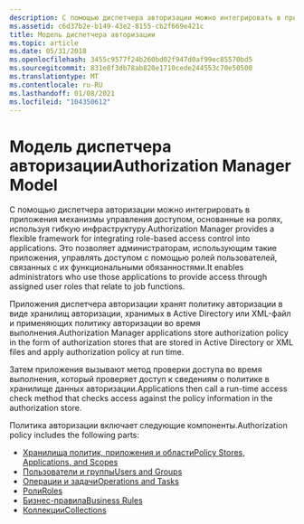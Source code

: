 ```yaml
---
description: С помощью диспетчера авторизации можно интегрировать в приложения механизмы управления доступом, основанные на ролях, используя гибкую инфраструктуру. Это позволяет администраторам, использующим такие приложения, управлять доступом с помощью ролей пользователей, связанных с их функциональными обязанностями.
ms.assetid: c6d37b2e-b149-43e2-8155-cb2f669e421c
title: Модель диспетчера авторизации
ms.topic: article
ms.date: 05/31/2018
ms.openlocfilehash: 3455c9577f24b260bd02f947d0af99ec85570bd5
ms.sourcegitcommit: 831e8f3db78ab820e1710cede244553c70e50500
ms.translationtype: MT
ms.contentlocale: ru-RU
ms.lasthandoff: 01/08/2021
ms.locfileid: "104350612"
---
```

# <a name="authorization-manager-model"></a><span data-ttu-id="28ab7-104">Модель диспетчера авторизации</span><span class="sxs-lookup"><span data-stu-id="28ab7-104">Authorization Manager Model</span></span>

<span data-ttu-id="28ab7-105">С помощью диспетчера авторизации можно интегрировать в приложения механизмы управления доступом, основанные на ролях, используя гибкую инфраструктуру.</span><span class="sxs-lookup"><span data-stu-id="28ab7-105">Authorization Manager provides a flexible framework for integrating role-based access control into applications.</span></span> <span data-ttu-id="28ab7-106">Это позволяет администраторам, использующим такие приложения, управлять доступом с помощью ролей пользователей, связанных с их функциональными обязанностями.</span><span class="sxs-lookup"><span data-stu-id="28ab7-106">It enables administrators who use those applications to provide access through assigned user roles that relate to job functions.</span></span>

<span data-ttu-id="28ab7-107">Приложения диспетчера авторизации хранят политику авторизации в виде хранилищ авторизации, хранимых в Active Directory или XML-файл и применяющих политику авторизации во время выполнения.</span><span class="sxs-lookup"><span data-stu-id="28ab7-107">Authorization Manager applications store authorization policy in the form of authorization stores that are stored in Active Directory or XML files and apply authorization policy at run time.</span></span>

<span data-ttu-id="28ab7-108">Затем приложения вызывают метод проверки доступа во время выполнения, который проверяет доступ к сведениям о политике в хранилище данных авторизации.</span><span class="sxs-lookup"><span data-stu-id="28ab7-108">Applications then call a run-time access check method that checks access against the policy information in the authorization store.</span></span>

<span data-ttu-id="28ab7-109">Политика авторизации включает следующие компоненты.</span><span class="sxs-lookup"><span data-stu-id="28ab7-109">Authorization policy includes the following parts:</span></span>

-   [<span data-ttu-id="28ab7-110">Хранилища политик, приложения и области</span><span class="sxs-lookup"><span data-stu-id="28ab7-110">Policy Stores, Applications, and Scopes</span></span>](policy-stores--applications--and-scopes.md)
-   [<span data-ttu-id="28ab7-111">Пользователи и группы</span><span class="sxs-lookup"><span data-stu-id="28ab7-111">Users and Groups</span></span>](users-and-groups.md)
-   [<span data-ttu-id="28ab7-112">Операции и задачи</span><span class="sxs-lookup"><span data-stu-id="28ab7-112">Operations and Tasks</span></span>](operations-and-tasks.md)
-   [<span data-ttu-id="28ab7-113">Роли</span><span class="sxs-lookup"><span data-stu-id="28ab7-113">Roles</span></span>](roles.md)
-   [<span data-ttu-id="28ab7-114">Бизнес-правила</span><span class="sxs-lookup"><span data-stu-id="28ab7-114">Business Rules</span></span>](business-rules.md)
-   [<span data-ttu-id="28ab7-115">Коллекции</span><span class="sxs-lookup"><span data-stu-id="28ab7-115">Collections</span></span>](collections.md)

 

 



